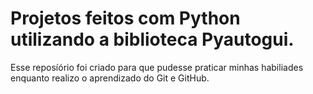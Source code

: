 # Projetos feitos com Python utilizando a biblioteca Pyautogui.

Esse reposíório foi criado para que pudesse praticar minhas habiliades enquanto realizo o aprendizado do Git e GitHub.
